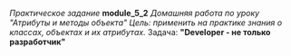 _Практическое задание_
**module_5_2** _Домашняя работа по уроку "Атрибуты и методы объекта"_
_Цель: применить на практике знания о классах, объектах и их атрибутах._
Задача: **"Developer - не только разработчик"**

